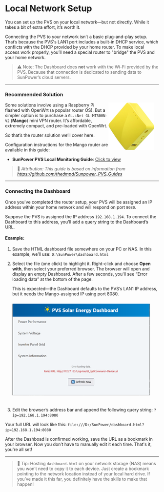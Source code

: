 # Local Network Setup

You can set up the PVS on your local network—but not directly. While it takes a bit of extra effort, it’s worth it.

Connecting the PVS to your network isn’t a basic plug-and-play setup. That’s because the PVS's LAN1 port includes a built-in DHCP service, which conflicts with the DHCP provided by your home router. To make local access work properly, you’ll need a special router to "bridge" the PVS and your home network.

> ⚠️ Note: The Dashboard does **not** work with the Wi-Fi provided by the PVS. Because that connection is dedicated to sending data to SunPower’s cloud servers.

---

### Recommended Solution

<img style="padding-right: 15px; padding-bottom: 5px;" align="right" src="../images/mango1.jpg" width="150">

Some solutions involve using a Raspberry Pi flashed with OpenWrt (a popular router OS). But a simpler option is to purchase a `GL.iNet GL-MT300N-V2` (**Mango**) mini VPN router. It’s affordable, extremely compact, and pre-loaded with OpenWrt.

So that’s the router solution we’ll cover here.

Configuration instructions for the Mango router are available in this guide:

- **SunPower PVS Local Monitoring Guide**: [Click to view](../resources/SunPower_PVS_Local_Monitoring.pdf)

> 📝 *Attribution: This guide is based on information from https://github.com/thedmpd/Sunpower_PVS_Guides*

---

### Connecting the Dashboard

Once you've completed the router setup, your PVS will be assigned an IP address within your home network and will respond on port `8080`.

Suppose the PVS is assigned the IP address `192.168.1.194`. To connect the Dashboard to this address, you'll add a query string to the Dashboard’s URL.

#### Example:

1. Save the HTML dashboard file somewhere on your PC or NAS. In this example, we’ll use:
   `D:\SunPower\dashboard.html`

2. Select the file (one click) to highlight it. Right-click and choose **Open with**, then select your preferred browser. The browser will open and display an empty Dashboard. After a few seconds, you'll see “Error loading data” at the bottom of the page.

   This is expected—the Dashboard defaults to the PVS’s LAN1 IP address, but it needs the Mango-assigned IP using port 8080.

   <img style="padding-right: 10px; padding-bottom: 25px; padding-top: 10px;" align="center" src="../images/dashboard_error1.png" width="450">

3. Edit the browser’s address bar and append the following query string:
   `?ip=192.168.1.194:8080`

Your full URL will look like this:
``file:///D:/SunPower/dashboard.html?ip=192.168.1.194:8080``


After the Dashboad is confirmed working, save the URL as a bookmark in your browser. Now you don’t have to manually edit it each time. That's it, you're all set!

---

> 📝 Tip: Hosting `dashboard.html` on your network storage (NAS) means you won’t need to copy it to each device. Just create a bookmark pointing to the network location instead of your local hard drive. If you’ve made it this far, you definitely have the skills to make that happen!